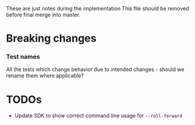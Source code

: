 These are just notes during the implementation
This file should be removed before final merge into master.

# Breaking changes

### Test names
All the tests which change behavior due to intended changes - should we rename them where applicable?

# TODOs

* Update SDK to show correct command line usage for `--roll-forward`